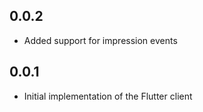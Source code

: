 ## 0.0.2

* Added support for impression events

## 0.0.1

* Initial implementation of the Flutter client
